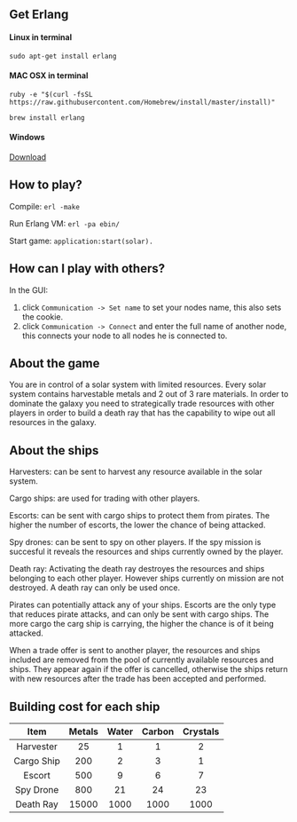 ## Get Erlang
#### Linux in terminal
`sudo apt-get install erlang`
#### MAC OSX in terminal
`ruby -e "$(curl -fsSL https://raw.githubusercontent.com/Homebrew/install/master/install)"`

`brew install erlang`
#### Windows
[Download](http://www.erlang.org/download.html)
## How to play?
Compile: `erl -make`

Run Erlang VM: `erl -pa ebin/`

Start game: `application:start(solar).`

## How can I play with others?

In the GUI:

1. click ```Communication -> Set name``` to set your nodes name, this also sets the cookie.
2. click ```Communication -> Connect``` and enter the full name of another node, this connects your node to all nodes he is connected to.

## About the game
You are in control of a solar system with limited resources. Every solar system contains harvestable metals and 2 out of 3 rare materials. In order to dominate the galaxy you need to strategically trade resources with other players in order to build a death ray that has the capability to wipe out all resources in the galaxy.

## About the ships
Harvesters: can be sent to harvest any resource available in the solar system. 

Cargo ships: are used for trading with other players. 

Escorts: can be sent with cargo ships to protect them from pirates. The higher the number of escorts, the lower the chance of being attacked. 

Spy drones: can be sent to spy on other players. If the spy mission is succesful it reveals the resources and ships currently owned by the player. 

Death ray: Activating the death ray destroyes the resources and ships belonging to each other player. However ships currently on mission are not destroyed. A death ray can only be used once.

Pirates can potentially attack any of your ships. Escorts are the only type that reduces pirate attacks, and can only be sent with cargo ships. The more cargo the carg ship is carrying, the higher the chance is of it being attacked. 

When a trade offer is sent to another player, the resources and ships included are removed from the pool of currently available resources and ships. They appear again if the offer is cancelled, otherwise the ships return with new resources after the trade has been accepted and performed. 

## Building cost for each ship
|    Item    | Metals | Water | Carbon | Crystals |
|:----------:|:------:|:-----:|:------:|:--------:|
| Harvester  |   25   |   1   |    1   |    2     |
| Cargo Ship |  200   |   2   |    3   |    1     |
|   Escort   |  500   |   9   |    6   |    7     |
| Spy Drone  |  800   |  21   |   24   |   23     |
| Death Ray  |  15000 | 1000  |  1000  | 1000     |
